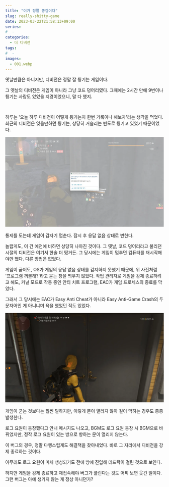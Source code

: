 ```yaml
---
title: "이거 정말 똥겜이다"
slug: really-shitty-game
date: 2023-03-22T21:58:13+09:00
series:
#  - 
categories:
  - 더 디비전
tags:
#  - 
images:
  - 001.webp
---
```


옛날만큼은 아니지만, 디비전은 정말 잘 튕기는 게임이다.

그 옛날의 디비전은 게임이 아니라 그냥 코드 덩어리였다. 그때에는 2시간 만에 9번이나 튕기는 사람도 있었을 지경이었으니, 말 다 했지.

&nbsp;

하루는 '오늘 하루 디비전이 어떻게 튕기는지 한번 기록이나 해보자'라는 생각을 먹었다. 최근의 디비전은 잊을만하면 튕기는, 상당히 거슬리는 빈도로 튕기고 있었기 때문이었다.

![](001.webp)

통제를 도는데 게임이 갑자기 멈춘다. 잠시 후 응답 없음 상태로 변한다.

놀랍게도, 이 건 예전에 비하면 상당히 나아진 것이다. 그 옛날, 코드 덩어리라고 불리던 시절의 디비전은 여기서 한술 더 떴거든. 그 당시에는 게임이 멈추면 컴퓨터를 재시작해야만 했다. 다른 방법은 없었다.

게임이 굳어도, OS가 게임의 응답 없음 상태를 감지하지 못했기 때문에, 위 사진처럼 '프로그램 꺼볼래?'라고 묻는 창을 띄우지 않았다. 작업 관리자로 게임을 강제 종료하려고 해도, 커널 모드로 작동 중인 안티 치트 프로그램, EAC가 게임 프로세스의 종료를 막았다.

그래서 그 당시에는 EAC가 Easy Anti Cheat가 아니라 Easy Anti-Game Crash의 두문자어인 게 아니냐며 욕을 했었던 적도 있었다.

![](002.webp)

게임이 굳는 것보다는 훨씬 덜하지만, 이렇게 문이 열리지 않아 길이 막히는 경우도 종종 발생한다.

로그 요원이 등장했다고 안내 메시지도 나오고, BGM도 로그 요원 등장 시 BGM으로 바뀌었지만, 정작 로그 요원이 있는 방으로 향하는 문이 열리지 않는다.

이 버그의 경우, 정말 다행스럽게도 해결책을 찾아내었다. 바로 그 자리에서 디비전을 강제 종료하는 것이다.

아무래도 로그 요원이 미처 생성되기도 전에 방에 진입해 데드락이 걸린 것으로 보인다.

하지만 게임을 강제 종료하고 재접속해야 버그가 풀린다는 것도 어찌 보면 웃긴 일이다. 그런 버그는 아예 생기지 않는 게 정상 아니던가?
